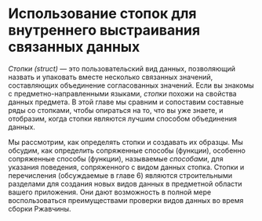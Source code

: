 # Использование стопок для внутреннего выстраивания связанных данных

*Стопки (struct)* — это пользовательский вид данных, позволяющий назвать и упаковать вместе несколько связанных значений, составляющих  объединение согласованных значений. Если вы знакомы с предметно-направленными языками, *стопки* похожи на свойства данных предмета. В этой главе мы сравним и сопоставим составные ряды со стопками, чтобы опираться на то, что вы уже знаете, и отобразим, когда стопки являются лучшим способом объединения данных.

Мы рассмотрим, как определять стопки и создавать их образцы. Мы обсудим, как определить сопряженные способы (функции), особенно сопряженные способы (функции), называемые *способами*, для указания поведения, сопряженного с видом данных стопка. Стопки и перечисления (обсуждаемые в главе 6) являются строительными разделами для создания новых видов данных в предметной области вашего приложения. Они дают возможность в полной мере воспользоваться преимуществами проверки видов данных во время сборки Ржавчины.
